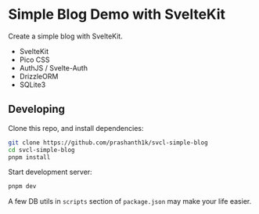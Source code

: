 # Simple Blog Demo with SvelteKit

Create a simple blog with SvelteKit.

- SvelteKit
- Pico CSS
- AuthJS / Svelte-Auth
- DrizzleORM
- SQLite3

## Developing

Clone this repo, and install dependencies:

```bash
git clone https://github.com/prashanth1k/svcl-simple-blog
cd svcl-simple-blog
pnpm install
```

Start development server:

```bash
pnpm dev
```

A few DB utils in `scripts` section of `package.json` may make your life easier.
